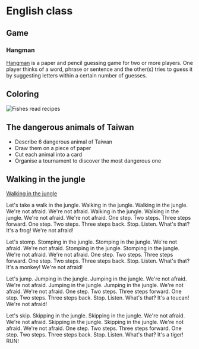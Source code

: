 # English class

## Game

### Hangman

[Hangman](https://en.wikipedia.org/wiki/Hangman_(game)) is a paper and pencil guessing game for two or more players. One player thinks of a word, phrase or sentence and the other(s) tries to guess it by suggesting letters within a certain number of guesses.

## Coloring

![Fishes read recipes](https://everychildareader.net/wp-content/uploads/2020/03/2020CBW_ColoringPg_ONeillKatie-IMG.png)

## The dangerous animals of Taiwan

- Describe 6 dangerous animal of Taiwan
- Draw them on a piece of paper
- Cut each animal into a card
- Organise a tournament to discover the most dangerous one

## Walking in the jungle

[Walking in the jungle](https://www.youtube.com/watch?v=GoSq-yZcJ-4)

Let's take a walk in the jungle.
Walking in the jungle. Walking in the jungle.
We're not afraid. We're not afraid.
Walking in the jungle. Walking in the jungle. We're not afraid. We're not afraid.
One step. Two steps. Three steps forward.
One step. Two steps. Three steps back.
Stop. Listen. What's that?
It's a frog!
We're not afraid!

Let's stomp.
Stomping in the jungle. Stomping in the jungle. We're not afraid. We're not afraid.
Stomping in the jungle. Stomping in the jungle. We're not afraid. We're not afraid.
One step. Two steps. Three steps forward.
One step. Two steps. Three steps back.
Stop. Listen. What's that?
It's a monkey!
We're not afraid!

Let's jump.
Jumping in the jungle. Jumping in the jungle. We're not afraid. We're not afraid.
Jumping in the jungle. Jumping in the jungle. We're not afraid. We're not afraid.
One step. Two steps. Three steps forward.
One step. Two steps. Three steps back.
Stop. Listen. What's that?
It's a toucan!
We're not afraid!

Let's skip.
Skipping in the jungle. Skipping in the jungle. We're not afraid. We're not afraid.
Skipping in the jungle. Skipping in the jungle. We're not afraid. We're not afraid.
One step. Two steps. Three steps forward.
One step. Two steps. Three steps back.
Stop. Listen. What's that?
It's a tiger!  
RUN!

